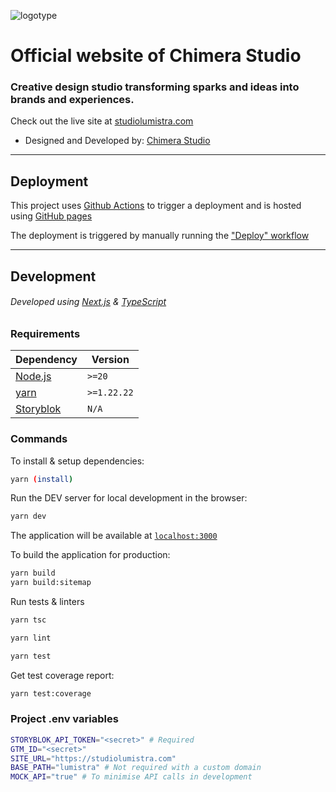 ![logotype](.github/docs/logotype.svg)

# Official website of Chimera Studio

### Creative design studio transforming sparks and ideas into brands and experiences.

Check out the live site at [studiolumistra.com](https://chimerastudio.co.uk)

- Designed and Developed by: [Chimera Studio](https://chimerastudio.co.uk)

----

## Deployment

This project uses [Github Actions](https://github.com/features/actions) to trigger a deployment and is hosted using [GitHub pages](https://pages.github.com/)

The deployment is triggered by manually running the ["Deploy" workflow](https://github.com/lumistra/lumistra/actions/workflows/deploy.yml)

----

## Development

###### Developed using [Next.js](https://nextjs.org) & [TypeScript](https://www.typescriptlang.org)

### Requirements

| Dependency | Version  |
| ------------------ | -------- |
| [Node.js](https://nodejs.org/en) | `>=20` |
| [yarn](https://yarnpkg.com) | `>=1.22.22` |
| [Storyblok](https://www.storyblok.com) | `N/A` |

### Commands

To install & setup dependencies:
```sh
yarn (install)
```

Run the DEV server for local development in the browser:
```sh
yarn dev
```
The application will be available at [`localhost:3000`](http://localhost:3000)

To build the application for production:
```sh
yarn build
yarn build:sitemap
```

Run tests & linters
```sh
yarn tsc

yarn lint

yarn test
```

Get test coverage report:
```sh
yarn test:coverage
```

### Project .env variables
```sh
STORYBLOK_API_TOKEN="<secret>" # Required
GTM_ID="<secret>"
SITE_URL="https://studiolumistra.com"
BASE_PATH="lumistra" # Not required with a custom domain
MOCK_API="true" # To minimise API calls in development
```